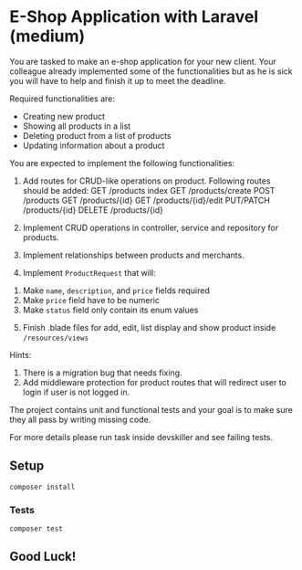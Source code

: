 # E-Shop Application with Laravel (medium)
You are tasked to make an e-shop application for your new client. Your colleague already implemented some of the functionalities but as he is sick you will have to help and finish it up to meet the deadline.

Required functionalities are:
* Creating new product
* Showing all products in a list
* Deleting product from a list of products
* Updating information about a product

You are expected to implement the following functionalities:
1. Add routes for CRUD-like operations on product.
Following routes should be added:
GET /products	index
GET	/products/create
POST	/products
GET	/products/{id}
GET	/products/{id}/edit
PUT/PATCH	/products/{id}
DELETE	/products/{id}

2. Implement CRUD operations in controller, service and repository for products.
3. Implement relationships between products and merchants.
4. Implement `ProductRequest` that will:
  1) Make `name`, `description`, and `price` fields required
  2) Make `price` field have to be numeric
  3) Make `status` field only contain its enum values
5. Finish .blade files for add, edit, list display and show product inside `/resources/views`

Hints: 
1. There is a migration bug that needs fixing.
2. Add middleware protection for product routes that will redirect user to login if user is not logged in.

The project contains unit and functional tests and your goal is to make sure they all pass by writing missing code.

For more details please run task inside devskiller and see failing tests.

## Setup
```
composer install
```

### Tests

```
composer test
```

## Good Luck!